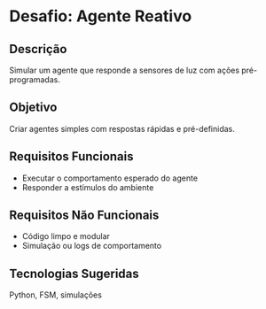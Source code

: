 # Desafio: Agente Reativo

## Descrição
Simular um agente que responde a sensores de luz com ações pré-programadas.

## Objetivo
Criar agentes simples com respostas rápidas e pré-definidas.

## Requisitos Funcionais
- Executar o comportamento esperado do agente
- Responder a estímulos do ambiente

## Requisitos Não Funcionais
- Código limpo e modular
- Simulação ou logs de comportamento

## Tecnologias Sugeridas
Python, FSM, simulações
